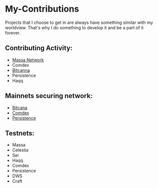 # My-Contributions
Projects that I choose to get in are always have something similar with my worldview. That's why I do something to develop it and be a part of it forever.

## Contributing Activity:
- [Massa Network](https://github.com/ParanormalBrothers/My-Contributions/blob/main/massa.md)
- Comdex
- [Bitcanna](https://github.com/ParanormalBrothers/My-Contributions/blob/main/bitcanna.md)
- Persistence
- Haqq

## Mainnets securing network:
- [Bitcana](https://www.mintscan.io/bitcanna/validators/bcnavaloper14h2x997gt54v7akrxdfakd33x9yxa5kh9t0r9a)
- [Comdex](https://www.mintscan.io/comdex/validators/comdexvaloper1czs368jkxgwflufajtvr0lhg6660aeplz9s5qn)
- [Persistence](https://www.mintscan.io/persistence/validators/persistencevaloper12h04lmculrelc2jeqhfd87688jsn8edflk5t5q)

## Testnets:
- Massa
- Celestia
- Sei
- Haqq
- Comdex
- Persistence
- DWS
- Craft

